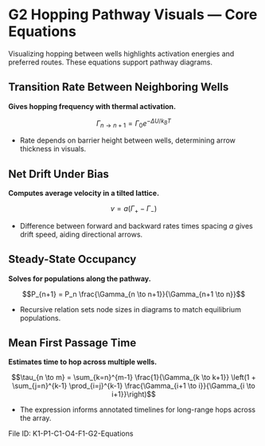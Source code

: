 # G2 Hopping Pathway Visuals — Core Equations

Visualizing hopping between wells highlights activation energies and preferred routes. These equations support pathway diagrams.

## Transition Rate Between Neighboring Wells
**Gives hopping frequency with thermal activation.**

$$\Gamma_{n \to n+1} = \Gamma_0 e^{-\Delta U / k_B T}$$

- Rate depends on barrier height between wells, determining arrow thickness in visuals.

## Net Drift Under Bias
**Computes average velocity in a tilted lattice.**

$$v = a (\Gamma_{+} - \Gamma_{-})$$

- Difference between forward and backward rates times spacing $a$ gives drift speed, aiding directional arrows.

## Steady-State Occupancy
**Solves for populations along the pathway.**

$$P_{n+1} = P_n \frac{\Gamma_{n \to n+1}}{\Gamma_{n+1 \to n}}$$

- Recursive relation sets node sizes in diagrams to match equilibrium populations.

## Mean First Passage Time
**Estimates time to hop across multiple wells.**

$$\tau_{n \to m} = \sum_{k=n}^{m-1} \frac{1}{\Gamma_{k \to k+1}} \left(1 + \sum_{j=n}^{k-1} \prod_{i=j}^{k-1} \frac{\Gamma_{i+1 \to i}}{\Gamma_{i \to i+1}}\right)$$

- The expression informs annotated timelines for long-range hops across the array.

File ID: K1-P1-C1-O4-F1-G2-Equations
